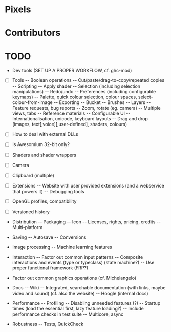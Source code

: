 Pixels
======


Contributors
============


TODO
====
  - Dev tools (SET UP A PROPER WORKFLOW, cf. ghc-mod)
    
  - [ ] Tools
    -- Boolean operations
    -- Cut/paste/drag-to-copy/repeated copies
    -- Scripting
    -- Apply shader
    -- Selection (including selection manipulations)
    -- Redo/undo
    -- Preferences (including configurable keymaps)
    -- Palette, quick colour selection, colour spaces, select-colour-from-image
    -- Exporting
    -- Bucket
    -- Brushes
    -- Layers
    -- Feature requests, bug reports
    -- Zoom, rotate (eg. camera)
    -- Multiple views, tabs
    -- Reference materials
    -- Configurable UI
    -- Internationalisation, unicode, keyboard layouts
    -- Drag and drop (images, text[,voice][,user-defined], shaders, colours)

  - [ ] How to deal with external DLLs
  - [ ] Is Awesomium 32-bit only?
  - [ ] Shaders and shader wrappers
  - [ ] Camera
  - [ ] Clipboard (multiple)

  - [ ] Extensions
    -- Website with user provided extensions (and a webservice that powers it)
    -- Debugging tools

  - [ ] OpenGL profiles, compatibility
  - [ ] Versioned history
  
  - Distribution
    -- Packaging
    -- Icon
    -- Licenses, rights, pricing, credits
    -- Multi-platform

  - Saving
    -- Autosave
    -- Conversions

  - Image processing
    -- Machine learning features

  - Interaction
    -- Factor out common input patterns
    -- Composite interactions and events (type or typeclass) (state machine?)
    -- Use proper functional framework (FRP?)

  - Factor out common graphics operations (cf. Michelangelo)
  
  - Docs
    -- Wiki
    -- Integrated, searchable documentation (with links, maybe video and sound) (cf. also the website)
    -- Hoogle (internal docs)

  - Performance
    -- Profiling
    -- Disabling unneeded features (?)
    -- Startup times (load the essential first, lazy feature loading?)
    -- Include performance checks in test suite
    -- Multicore, async

  - Robustness
    -- Tests, QuickCheck